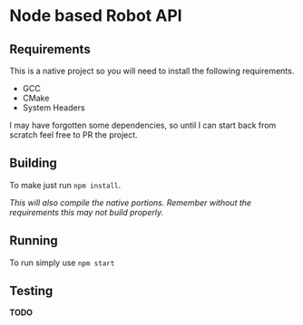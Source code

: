 # Node based Robot API

## Requirements

This is a native project so you will need to install the following requirements.

* GCC
* CMake
* System Headers

I may have forgotten some dependencies, so until I can start back from scratch feel free to PR the project.

## Building

To make just run `npm install`. 

*This will also compile the native portions. Remember without the requirements this may not build properly.*

## Running

To run simply use `npm start`

## Testing

**TODO**

